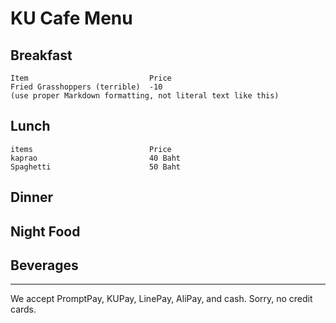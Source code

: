 # KU Cafe Menu


## Breakfast

    Item                           Price
    Fried Grasshoppers (terrible)  -10
    (use proper Markdown formatting, not literal text like this)

## Lunch 
    items                          Price
    kaprao                         40 Baht
    Spaghetti                      50 Baht
    
## Dinner


## Night Food


## Beverages



---

We accept PromptPay, KUPay, LinePay, AliPay, and cash. Sorry, no credit cards.
